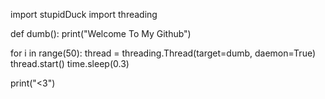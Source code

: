 <!--
**GodlyDuck/GodlyDuck** is a ✨ _special_ ✨ repository because its `README.md` (this file) appears on your GitHub profile.

Here are some ideas to get you started:

- 🔭 I’m currently working on ...
- 🌱 I’m currently learning ...
- 👯 I’m looking to collaborate on ...
- 🤔 I’m looking for help with ...
- 💬 Ask me about ...
- 📫 How to reach me: ...
- 😄 Pronouns: ...
- ⚡ Fun fact: ...
### Hi there 👋
-->

import stupidDuck
import threading

def dumb():
	print("Welcome To My Github")

for i in range(50):
	thread = threading.Thread(target=dumb, daemon=True)
	thread.start()
	time.sleep(0.3)

print("<3")
